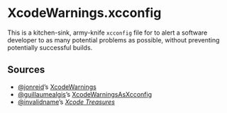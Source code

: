 # XcodeWarnings.xcconfig

This is a kitchen-sink, army-knife `xcconfig` file for to alert a software
developer to as many potential problems as possible, without preventing
potentially successful&nbsp;builds.

## Sources

- [@jonreid](https://github.com/jonreid)’s
  [XcodeWarnings](https://github.com/jonreid/XcodeWarnings)
- [@guillaumealgis](https://github.com/guillaumealgis)’s
  [XcodeWarningsAsXcconfig](https://github.com/guillaumealgis/XcodeWarningsAsXcconfig)
- [@invalidname](https://github.com/invalidname)’s
  _[Xcode Treasures](https://www.indiebound.org/book/9781680505863)_
